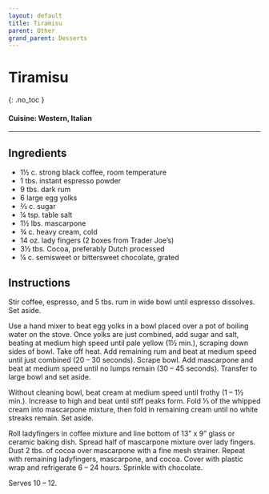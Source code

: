 ```yaml
---
layout: default
title: Tiramisu
parent: Other
grand_parent: Desserts
---
```


# Tiramisu
{: .no_toc }

#### Cuisine: Western, Italian
---

## Ingredients

<ul>
	<li>1½ c. strong black coffee, room temperature</li>
	<li>1 tbs. instant espresso powder</li>
	<li>9 tbs. dark rum</li>
	<li>6 large egg yolks</li>
	<li>⅔ c. sugar</li>
	<li>¼ tsp. table salt</li>
	<li>1½ lbs. mascarpone</li>
	<li>¾ c. heavy cream, cold</li>
	<li>14 oz. lady fingers (2 boxes from Trader Joe’s)</li>
	<li>3½ tbs. Cocoa, preferably Dutch processed</li>
	<li>¼ c. semisweet or bittersweet chocolate, grated</li>
</ul>


## Instructions
Stir coffee, espresso, and 5 tbs. rum in wide bowl until espresso dissolves. Set aside.

Use a hand mixer to beat egg yolks in a bowl placed over a pot of boiling water on the stove. Once yolks are just combined, add sugar and salt, beating at medium high speed until pale yellow (1½ min.), scraping down sides of bowl. Take off heat. Add remaining rum and beat at medium speed until just combined (20 – 30 seconds). Scrape bowl. Add mascarpone and beat at medium speed until no lumps remain (30 – 45 seconds). Transfer to large bowl and set aside.

Without cleaning bowl, beat cream at medium speed until frothy (1 – 1½ min.). Increase to high and beat until stiff peaks form. Fold ⅓ of the whipped cream into mascarpone mixture, then fold in remaining cream until no white streaks remain. Set aside.

Roll ladyfingers in coffee mixture and line bottom of 13” x 9” glass or ceramic baking dish. Spread half of mascarpone mixture over lady fingers. Dust 2 tbs. of cocoa over mascarpone with a fine mesh strainer. Repeat with remaining ladyfingers, mascarpone, and cocoa. Cover with plastic wrap and refrigerate 6 – 24 hours. Sprinkle with chocolate.

Serves 10 – 12.
